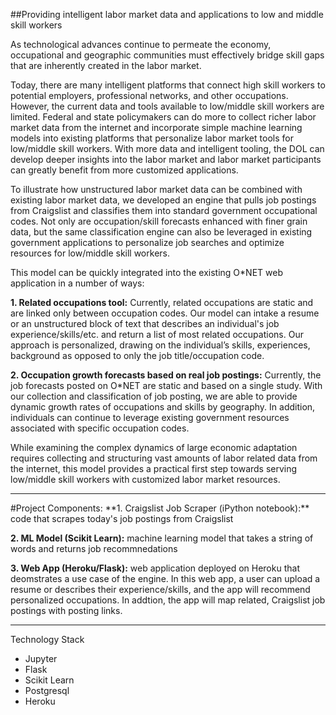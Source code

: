 ##Providing intelligent labor market data and applications to low and middle skill workers

As technological advances continue to permeate the economy, occupational and geographic communities must effectively bridge skill gaps that are inherently created in the labor market. 

Today, there are many intelligent platforms that connect high skill workers to potential employers, professional networks, and other occupations. However, the current data and tools available to low/middle skill workers are limited. Federal and state policymakers can do more to collect richer labor market data from the internet and incorporate simple machine learning models into existing platforms that personalize labor market tools for low/middle skill workers. With more data and intelligent tooling, the DOL can develop deeper insights into the labor market and labor market participants can greatly benefit from more customized applications. 

To illustrate how unstructured labor market data can be combined with existing labor market data, we developed an engine that pulls job postings from Craigslist and classifies them into standard government occupational codes. Not only are occupation/skill forecasts enhanced with finer grain data, but the same classification engine can also be leveraged in existing government applications to personalize job searches and optimize resources for low/middle skill workers. 

This model can be quickly integrated into the existing O*NET web application in a number of ways:

**1. Related occupations tool:** Currently, related occupations are static and are linked only between occupation codes. Our model can intake a resume or an unstructured block of text that describes an individual's job experience/skills/etc. and return a list of most related occupations. Our approach is personalized, drawing on the individual’s skills, experiences, background as opposed to only the job title/occupation code.

**2. Occupation growth forecasts based on real job postings:** Currently, the job forecasts posted on O*NET are static and based on a single study. With our collection and classification of job posting, we are able to provide dynamic growth rates of occupations and skills by geography. In addition, individuals can continue to leverage existing government resources associated with specific occupation codes. 

While examining the complex dynamics of large economic adaptation requires collecting and structuring vast amounts of labor related data from the internet, this model provides a practical first step towards serving low/middle skill workers with customized labor market resources. 
<hr>
#Project Components:
**1. Craigslist Job Scraper (iPython notebook):** code that scrapes today's job postings from Craigslist

**2. ML Model (Scikit Learn):** machine learning model that takes a string of words and returns job recommnedations

**3. Web App (Heroku/Flask):** web application deployed on Heroku that deomstrates a use case of the engine. In this web app, a user can upload a resume or describes their experience/skills, and the app will recommend personalized occupations. In addtion, the app will map related, Craigslist job postings with posting links. 
<hr> 

Technology Stack 
* Jupyter 
* Flask
* Scikit Learn
* Postgresql
* Heroku

